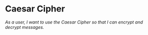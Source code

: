 # Caesar Cipher
*As a user, I want to use the Caesar Cipher so that I can encrypt and decrypt messages.*
